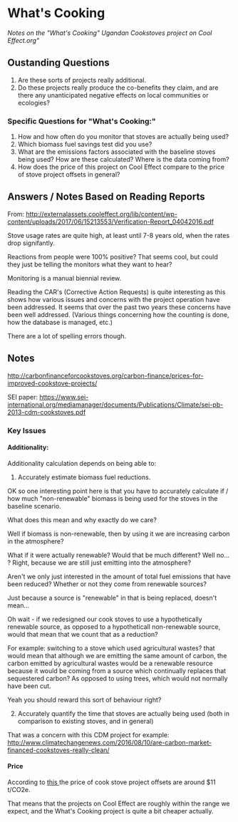 # What's Cooking

_Notes on the "What's Cooking" Ugandan Cookstoves project on Cool Effect.org"_

## Oustanding Questions

1. Are these sorts of projects really additional.
2. Do these projects really produce the co-benefits they claim, and are there any unanticipated negative effects on local communities or ecologies?

### Specific Questions for "What's Cooking:"

1. How and how often do you monitor that stoves are actually being used?
2. Which biomass fuel savings test did you use?
3. What are the emissions factors associated with the baseline stoves being used? How are these calculated? Where is the data coming from?
4. How does the price of this project on Cool Effect compare to the price of stove project offsets in general?

## Answers / Notes Based on Reading Reports


From: http://externalassets.cooleffect.org/lib/content/wp-content/uploads/2017/06/15213553/Verification-Report_04042016.pdf

Stove usage rates are quite high, at least until 7-8 years old, when the rates drop signifantly.

Reactions from people were 100% positive? That seems cool, but could they just be telling the monitors what they want to hear?

Monitoring is a manual biennial review.

Reading the CAR's (Corrective Action Requests) is quite interesting as this shows how various issues and concerns with the project operation have been addressed. It seems that over the past two years these concerns have been well addressed. (Various things concerning how the counting is done, how the database is managed, etc.)

There are a lot of spelling errors though.




## Notes

http://carbonfinanceforcookstoves.org/carbon-finance/prices-for-improved-cookstove-projects/

SEI paper: https://www.sei-international.org/mediamanager/documents/Publications/Climate/sei-pb-2013-cdm-cookstoves.pdf

### Key Issues

#### Additionality:

Additionality calculation depends on being able to:

1. Accurately estimate biomass fuel reductions.

OK so one interesting point here is that you have to accurately calculate if / how much "non-renewable" biomass is being used for the stoves in the baseline scenario.

What does this mean and why exactly do we care?

Well if biomass is non-renewable, then by using it we are increasing carbon in the atmosphere?

What if it were actually renewable? Would that be much different? Well no... ?  Right, because we are still just emitting into the atmosphere?

Aren't we only just interested in the amount of total fuel emissions that have been reduced? Whether or not they come from renewable sources? 

Just because a source is "renewable" in that is being replaced, doesn't mean...

Oh wait - if we redesigned our cook stoves to use a hypothetically renewable source, as opposed to a hypotheticall non-renewable source, would that mean that we count that as a reduction?

For example: switching to a stove which used agricultural wastes? that would mean that although we are emitting the same amount of carbon, the carbon emitted by agricultural wastes would be a renewable resource because it would be coming from a source which continually replaces that sequestered carbon? As opposed to using trees, which would not normally have been cut.

Yeah you should reward this sort of behaviour right?

2. Accurately quantify the time that stoves are actually being used (both in comparison to existing stoves, and in general)

That was a concern with this CDM project for example: http://www.climatechangenews.com/2016/08/10/are-carbon-market-financed-cookstoves-really-clean/

#### Price

According to [this ](http://carbonfinanceforcookstoves.org/carbon-finance/prices-for-improved-cookstove-projects/) the price of cook stove project offsets are around $11 t/CO2e.

That means that the projects on Cool Effect are roughly within the range we expect, and the What's Cooking project is quite a bit cheaper actually.



